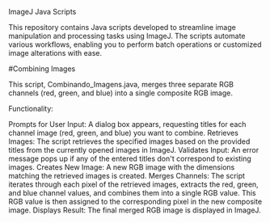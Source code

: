ImageJ Java Scripts

This repository contains Java scripts developed to streamline image manipulation and processing tasks using ImageJ. The scripts automate various workflows, enabling you to perform batch operations or customized image alterations with ease.

#Combining Images

This script, Combinando_Imagens.java, merges three separate RGB channels (red, green, and blue) into a single composite RGB image.

Functionality:

Prompts for User Input: A dialog box appears, requesting titles for each channel image (red, green, and blue) you want to combine.
Retrieves Images: The script retrieves the specified images based on the provided titles from the currently opened images in ImageJ.
Validates Input: An error message pops up if any of the entered titles don't correspond to existing images.
Creates New Image: A new RGB image with the dimensions matching the retrieved images is created.
Merges Channels: The script iterates through each pixel of the retrieved images, extracts the red, green, and blue channel values, and combines them into a single RGB value. This RGB value is then assigned to the corresponding pixel in the new composite image.
Displays Result: The final merged RGB image is displayed in ImageJ.
